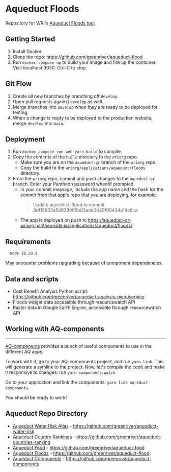 # Aqueduct Floods

Repository for WRI's [Aqueduct Floods tool](https://www.wri.org/applications/aqueduct/floods/).


## Getting Started

1. Install Docker
2. Clone the repo: https://github.com/greenriver/aqueduct-flood
3. Run `docker-compose up` to build your image and fire up the container. Visit localhost:3030. Ctrl-C to stop.

## Git Flow

1. Create all new branches by branching off `develop`.
2. Open pull requests against `develop` as well.
3. Merge branches into `develop` when they are ready to be deployed for testing.
4. When a change is ready to be deployed to the production website, merge `develop` into `main`.

## Deployment

1. Run `docker-compose run web yarn build` to compile.
2. Copy the contents of the `build` directory to the `wriorg` repo.
    - Make sure you are on the `aqueduct-gr` branch of the `wriorg` repo.
    - Copy the build to the `wriorg/applications/aqueduct/floods` directory.
3. From the `wriorg` repo, commit and push changes to the `aqueduct-gr` branch. Enter your Pantheon password when/if prompted.
    - In your commit message, include the app name and the hash for the commit from that app's repo that you are deploying, for example:
      > Update aqueduct-flood to commit 8df15603a5d939995b03ade0429f90434a19e6ca
    - The app is deployed on push to https://aqueduct-gr-wriorg.pantheonsite.io/applications/aqueduct/floods/


## Requirements

```
  node 10.20.1
```

May encounter problems upgrading because of component dependencies.

## Data and scripts

- Cost Benefit Analysis Python script: https://github.com/greenriver/aqueduct-analysis-microservice
- Floods widget data accessible through resourcewatch API
- Raster data in Google Earth Engine, accessible through resourcewatch API

## Working with AQ-components

---
[AQ-components](https://greenriver.github.io/aqueduct-components/) provides a bunch of useful components to use in the different AQ apps.

To work with it, go to your AQ-components project, and run `yarn link`. This will generate a symlink to the project. Now, let's compile
the code and make it responsive to changes: run `yarn components:watch`.

Go to your application and link the components: `yarn link aqueduct-components`.

You should be ready to work!


## Aqueduct Repo Directory

- [Aqueduct Water Risk Atlas](https://www.wri.org/applications/aqueduct/water-risk-atlas) - https://github.com/greenriver/aqueduct-water-risk
- [Aqueduct Country Rankings](https://www.wri.org/applications/aqueduct/country-rankings) - https://github.com/greenriver/aqueduct-countries-ranking
- [Aqueduct Food](https://www.wri.org/applications/aqueduct/food/#/) - https://github.com/greenriver/aqueduct-food
- [Aqueduct Floods](https://www.wri.org/applications/aqueduct/floods/) - https://github.com/greenriver/aqueduct-flood
- [Aqueduct Components](https://greenriver.github.io/aqueduct-components/) - https://github.com/greenriver/aqueduct-components
